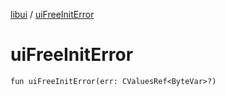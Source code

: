 [libui](README.md) / [uiFreeInitError](ui-free-init-error.md)

# uiFreeInitError

`fun uiFreeInitError(err: CValuesRef<ByteVar>?)`
